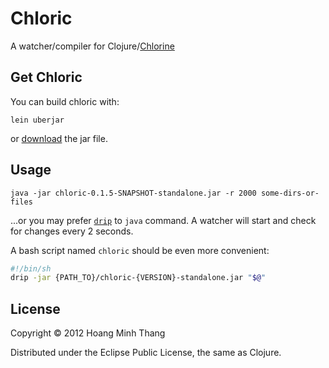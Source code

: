 # Chloric

A watcher/compiler for Clojure/[Chlorine](https://github.com/chlorinejs/chlorine)

## Get Chloric

You can build chloric with:
```
lein uberjar
```
or [download](https://github.com/chlorinejs/chloric/downloads) the jar file.

## Usage

```
java -jar chloric-0.1.5-SNAPSHOT-standalone.jar -r 2000 some-dirs-or-files
```
...or you may prefer [`drip`](https://github.com/flatland/drip/) to `java` command.
A watcher will start and check for changes every 2 seconds.

A bash script named `chloric` should be even more convenient:

```bash
#!/bin/sh
drip -jar {PATH_TO}/chloric-{VERSION}-standalone.jar "$@"
```
## License

Copyright © 2012 Hoang Minh Thang

Distributed under the Eclipse Public License, the same as Clojure.

